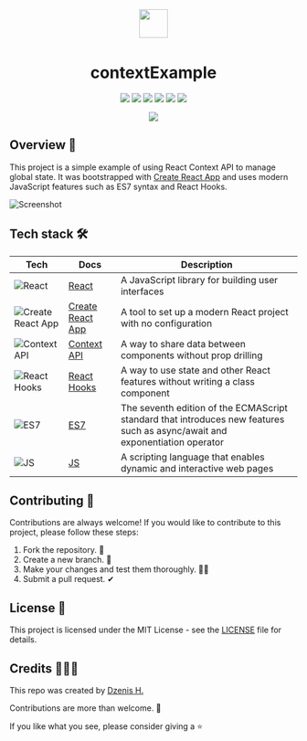 
<p align="center">
  <img src="https://upload.wikimedia.org/wikipedia/commons/thumb/a/a7/React-icon.svg/1200px-React-icon.svg.png" width="50" height="50" style="padding: 5px;">
  <h1 align="center">contextExample</h1>
</p>

<p align="center">
  <img src="https://img.shields.io/github/repo-size/dzenis-h/contextExample">
  <img src="https://img.shields.io/github/contributors/dzenis-h/contextExample">
  <img src="https://img.shields.io/github/stars/dzenis-h/contextExample?style=social">
  <img src="https://img.shields.io/github/forks/dzenis-h/contextExample?style=social">
  <a href="https://www.linkedin.com/in/dzenis-h/"><img src="https://img.shields.io/badge/-Follow-blue?style=social&logo=linkedin"></a>
  <a href="https://github.com/dzenis-h"><img src="https://img.shields.io/badge/-Follow-black?style=social&logo=github"></a>
</p>

<p align="center">
  <img src="https://stackoverflow.com/users/flair/8146571.png?theme=dark&showIcon=true&showName=true&showBadges=true&showRep=true&showPosts=true&stackApps=true"/>
</p>

## Overview 👀

This project is a simple example of using React Context API to manage global state. It was bootstrapped with [Create React App](https://github.com/facebook/create-react-app) and uses modern JavaScript features such as ES7 syntax and React Hooks.

![Screenshot](https://drive.google.com/uc?export=view&id=1yHkaSFgCSaD463RhLXbUMMEggFgu2ZiV)

## Tech stack 🛠️

| Tech | Docs | Description |
| ---- | ---- | ----------- |
| ![React](https://img.shields.io/badge/-React-black?style=flat-square&logo=react) | [React](https://reactjs.org/docs/getting-started.html) | A JavaScript library for building user interfaces |
| ![Create React App](https://img.shields.io/badge/-Create%20React%20App-black?style=flat-square&logo=react) | [Create React App](https://create-react-app.dev/docs/getting-started/) | A tool to set up a modern React project with no configuration |
| ![Context API](https://img.shields.io/badge/-Context%20API-black?style=flat-square&logo=react) | [Context API](https://reactjs.org/docs/context.html) | A way to share data between components without prop drilling |
| ![React Hooks](https://img.shields.io/badge/-React%20Hooks-black?style=flat-square&logo=react) | [React Hooks](https://reactjs.org/docs/hooks-intro.html) | A way to use state and other React features without writing a class component |
| ![ES7](https://img.shields.io/badge/-ES7-F7DF1E?style=flat-square&logo=javascript) | [ES7](https://www.freecodecamp.org/news/es7-javascript-new-features-explained/) | The seventh edition of the ECMAScript standard that introduces new features such as async/await and exponentiation operator |
| ![JS](https://img.shields.io/badge/-JS-F7DF1E?style=flat-square&logo=javascript) | [JS](https://developer.mozilla.org/en-US/docs/Web/JavaScript) | A scripting language that enables dynamic and interactive web pages |

## Contributing 🙌

Contributions are always welcome! If you would like to contribute to this project, please follow these steps:

1. Fork the repository. 🍴
2. Create a new branch. 🌵
3. Make your changes and test them thoroughly. 👨‍💻
4. Submit a pull request. ✔

## License 📑

This project is licensed under the MIT License - see the [LICENSE](https://docs.google.com/document/d/11WK7tVoTFRMcWCuGZQCRWxEsDUEJ_6ArtfV-NjWcBCU/edit?usp=sharing) file for details.

## Credits 👨🏻‍💻

This repo was created by [Dzenis H.](https://dzenis.tech)

Contributions are more than welcome. 🫡

If you like what you see, please consider giving a ⭐️
